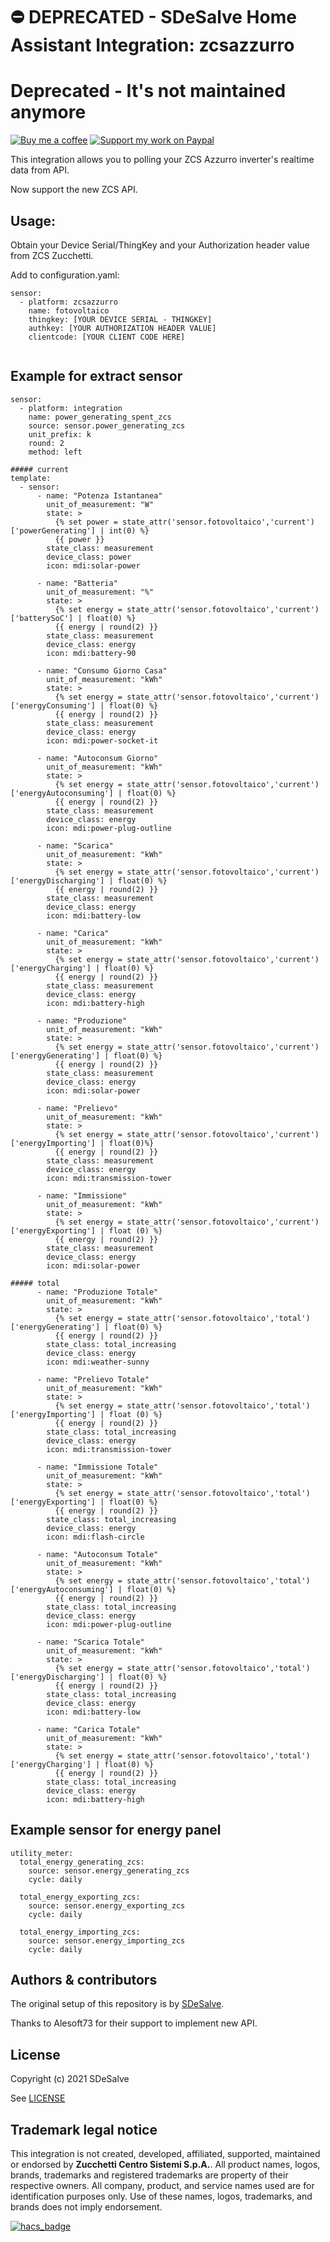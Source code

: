 # ⛔️ DEPRECATED - SDeSalve Home Assistant Integration: zcsazzurro
# Deprecated - It's not maintained anymore #
[![Buy me a coffee][buymeacoffee-shield]][buymeacoffee] [![Support my work on Paypal][paypal-shield]][paypal]

This integration allows you to polling your ZCS Azzurro inverter's realtime data from API.

Now support the new ZCS API.

## Usage:
Obtain your Device Serial/ThingKey and your Authorization header value from ZCS Zucchetti.

Add to configuration.yaml:

```
sensor:
  - platform: zcsazzurro
    name: fotovoltaico
    thingkey: [YOUR DEVICE SERIAL - THINGKEY]
    authkey: [YOUR AUTHORIZATION HEADER VALUE]
    clientcode: [YOUR CLIENT CODE HERE]    
    
```

## Example for extract sensor
```
sensor:
  - platform: integration
    name: power_generating_spent_zcs
    source: sensor.power_generating_zcs
    unit_prefix: k
    round: 2    
    method: left
    
##### current   
template:
  - sensor:
      - name: "Potenza Istantanea"
        unit_of_measurement: "W"
        state: >
          {% set power = state_attr('sensor.fotovoltaico','current')['powerGenerating'] | int(0) %}
          {{ power }}
        state_class: measurement
        device_class: power
        icon: mdi:solar-power

      - name: "Batteria"
        unit_of_measurement: "%"
        state: >
          {% set energy = state_attr('sensor.fotovoltaico','current')['batterySoC'] | float(0) %}
          {{ energy | round(2) }}
        state_class: measurement
        device_class: energy
        icon: mdi:battery-90
        
      - name: "Consumo Giorno Casa"
        unit_of_measurement: "kWh"
        state: >
          {% set energy = state_attr('sensor.fotovoltaico','current')['energyConsuming'] | float(0) %}
          {{ energy | round(2) }}
        state_class: measurement
        device_class: energy
        icon: mdi:power-socket-it  
        
      - name: "Autoconsum Giorno"
        unit_of_measurement: "kWh"
        state: >
          {% set energy = state_attr('sensor.fotovoltaico','current')['energyAutoconsuming'] | float(0) %}
          {{ energy | round(2) }}
        state_class: measurement
        device_class: energy
        icon: mdi:power-plug-outline    
        
      - name: "Scarica"
        unit_of_measurement: "kWh"
        state: >
          {% set energy = state_attr('sensor.fotovoltaico','current')['energyDischarging'] | float(0) %}
          {{ energy | round(2) }}
        state_class: measurement
        device_class: energy
        icon: mdi:battery-low 
        
      - name: "Carica"
        unit_of_measurement: "kWh"
        state: >
          {% set energy = state_attr('sensor.fotovoltaico','current')['energyCharging'] | float(0) %}
          {{ energy | round(2) }}
        state_class: measurement
        device_class: energy
        icon: mdi:battery-high 
        
      - name: "Produzione"
        unit_of_measurement: "kWh"
        state: >
          {% set energy = state_attr('sensor.fotovoltaico','current')['energyGenerating'] | float(0) %}
          {{ energy | round(2) }}
        state_class: measurement
        device_class: energy
        icon: mdi:solar-power
        
      - name: "Prelievo"
        unit_of_measurement: "kWh"
        state: >
          {% set energy = state_attr('sensor.fotovoltaico','current')['energyImporting'] | float(0)%}
          {{ energy | round(2) }}
        state_class: measurement
        device_class: energy
        icon: mdi:transmission-tower  
        
      - name: "Immissione"
        unit_of_measurement: "kWh"
        state: >
          {% set energy = state_attr('sensor.fotovoltaico','current')['energyExporting'] | float (0) %}
          {{ energy | round(2) }}
        state_class: measurement
        device_class: energy
        icon: mdi:solar-power 
           
##### total         
      - name: "Produzione Totale"
        unit_of_measurement: "kWh"
        state: >
          {% set energy = state_attr('sensor.fotovoltaico','total')['energyGenerating'] | float(0) %}
          {{ energy | round(2) }}
        state_class: total_increasing
        device_class: energy
        icon: mdi:weather-sunny
        
      - name: "Prelievo Totale"
        unit_of_measurement: "kWh"
        state: >
          {% set energy = state_attr('sensor.fotovoltaico','total')['energyImporting'] | float (0) %}
          {{ energy | round(2) }}
        state_class: total_increasing
        device_class: energy
        icon: mdi:transmission-tower
        
      - name: "Immissione Totale"
        unit_of_measurement: "kWh"
        state: >
          {% set energy = state_attr('sensor.fotovoltaico','total')['energyExporting'] | float(0) %}
          {{ energy | round(2) }}
        state_class: total_increasing
        device_class: energy
        icon: mdi:flash-circle
        
      - name: "Autoconsum Totale"
        unit_of_measurement: "kWh"
        state: >
          {% set energy = state_attr('sensor.fotovoltaico','total')['energyAutoconsuming'] | float(0) %}
          {{ energy | round(2) }}
        state_class: total_increasing
        device_class: energy
        icon: mdi:power-plug-outline 
        
      - name: "Scarica Totale"
        unit_of_measurement: "kWh"
        state: >
          {% set energy = state_attr('sensor.fotovoltaico','total')['energyDischarging'] | float(0) %}
          {{ energy | round(2) }}
        state_class: total_increasing
        device_class: energy
        icon: mdi:battery-low
        
      - name: "Carica Totale"
        unit_of_measurement: "kWh"
        state: >
          {% set energy = state_attr('sensor.fotovoltaico','total')['energyCharging'] | float(0) %}
          {{ energy | round(2) }}
        state_class: total_increasing
        device_class: energy
        icon: mdi:battery-high
```

## Example sensor for energy panel
```
utility_meter:
  total_energy_generating_zcs:
    source: sensor.energy_generating_zcs
    cycle: daily

  total_energy_exporting_zcs:
    source: sensor.energy_exporting_zcs
    cycle: daily

  total_energy_importing_zcs:
    source: sensor.energy_importing_zcs
    cycle: daily
```

## Authors & contributors

The original setup of this repository is by [SDeSalve][sdesalve].

Thanks to Alesoft73 for their support to implement new API.

## License

Copyright (c) 2021 SDeSalve

See [LICENSE][license]

## Trademark legal notice

This integration is not created, developed, affiliated, supported, maintained or endorsed by **Zucchetti Centro Sistemi S.p.A.**.
All product names, logos, brands, trademarks and registered trademarks are property of their respective owners. All company, product, and service names used are for identification purposes only.
Use of these names, logos, trademarks, and brands does not imply endorsement.


[![hacs_badge](https://img.shields.io/badge/HACS-Custom-orange.svg)](https://github.com/sdesalve/zcsazzurro)

[buymeacoffee-shield]: https://www.buymeacoffee.com/assets/img/guidelines/download-assets-sm-2.svg
[buymeacoffee]: https://www.buymeacoffee.com/sdesalve
[paypal-shield]: https://www.paypalobjects.com/en_US/i/btn/btn_donateCC_LG.gif
[paypal]: https://paypal.me/SDeSalve
[license]: https://github.com/sdesalve/zcsazzurro/LICENSE.md
[sdesalve]: https://github.com/sdesalve
